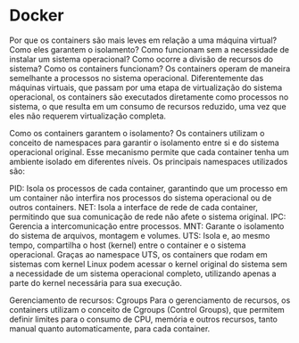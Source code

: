 # Docker
Por que os containers são mais leves em relação a uma máquina virtual?
Como eles garantem o isolamento?
Como funcionam sem a necessidade de instalar um sistema operacional?
Como ocorre a divisão de recursos do sistema?
Como os containers funcionam?
Os containers operam de maneira semelhante a processos no sistema operacional. Diferentemente das máquinas virtuais, que passam por uma etapa de virtualização do sistema operacional, os containers são executados diretamente como processos no sistema, o que resulta em um consumo de recursos reduzido, uma vez que eles não requerem virtualização completa.

Como os containers garantem o isolamento?
Os containers utilizam o conceito de namespaces para garantir o isolamento entre si e do sistema operacional original. Esse mecanismo permite que cada container tenha um ambiente isolado em diferentes níveis. Os principais namespaces utilizados são:

PID: Isola os processos de cada container, garantindo que um processo em um container não interfira nos processos do sistema operacional ou de outros containers.
NET: Isola a interface de rede de cada container, permitindo que sua comunicação de rede não afete o sistema original.
IPC: Gerencia a intercomunicação entre processos.
MNT: Garante o isolamento do sistema de arquivos, montagem e volumes.
UTS: Isola e, ao mesmo tempo, compartilha o host (kernel) entre o container e o sistema operacional.
Graças ao namespace UTS, os containers que rodam em sistemas com kernel Linux podem acessar o kernel original do sistema sem a necessidade de um sistema operacional completo, utilizando apenas a parte do kernel necessária para sua execução.

Gerenciamento de recursos: Cgroups
Para o gerenciamento de recursos, os containers utilizam o conceito de Cgroups (Control Groups), que permitem definir limites para o consumo de CPU, memória e outros recursos, tanto manual quanto automaticamente, para cada container.
